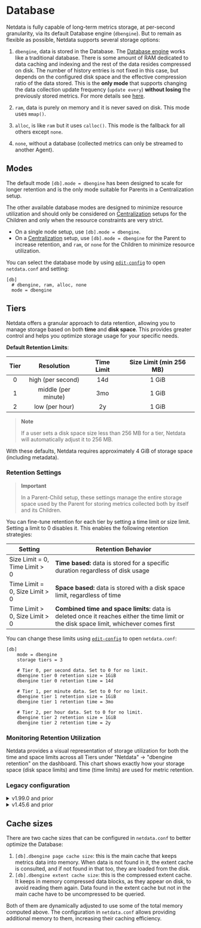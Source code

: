 # Database

Netdata is fully capable of long-term metrics storage, at per-second granularity, via its default Database engine (`dbengine`). But to remain as flexible as possible, Netdata supports several storage options:

1. `dbengine`, data is stored in the Database. The [Database engine](/src/database/engine/README.md) works like a traditional database. There is some amount of RAM dedicated to data caching and indexing and the rest of the data resides compressed on disk. The number of history entries is not fixed in this case, but depends on the configured disk space and the effective compression ratio of the data stored. This is the **only mode** that supports changing the data collection update frequency (`update every`) **without losing** the previously stored metrics. For more details see [here](/src/database/engine/README.md).

2. `ram`, data is purely on memory and it is never saved on disk. This mode uses `mmap()`.

3. `alloc`, is like `ram` but it uses `calloc()`. This mode is the fallback for all others except `none`.

4. `none`, without a database (collected metrics can only be streamed to another Agent).

## Modes

The default mode `[db].mode = dbengine` has been designed to scale for longer retention and is the only mode suitable for Parents in a Centralization setup.

The other available database modes are designed to minimize resource utilization and should only be considered on [Centralization](/docs/observability-centralization-points/README.md) setups for the Children and only when the resource constraints are very strict.

- On a single node setup, use `[db].mode = dbengine`.
- On a [Centralization](/docs/observability-centralization-points/README.md) setup, use `[db].mode = dbengine` for the Parent to increase retention, and `ram`, or `none` for the Children to minimize resource utilization.

You can select the database mode by using [`edit-config`](/docs/netdata-agent/configuration/README.md#edit-a-configuration-file-using-edit-config) to open `netdata.conf` and setting:

```text
[db]
  # dbengine, ram, alloc, none
  mode = dbengine
```

## Tiers

Netdata offers a granular approach to data retention, allowing you to manage storage based on both **time** and **disk space**. This provides greater control and helps you optimize storage usage for your specific needs.

**Default Retention Limits**:

| Tier |     Resolution      | Time Limit | Size Limit (min 256 MB) |
|:----:|:-------------------:|:----------:|:-----------------------:|
|  0   |  high (per second)  |    14d     |          1 GiB          |
|  1   | middle (per minute) |    3mo     |          1 GiB          |
|  2   |   low (per hour)    |     2y     |          1 GiB          |

> **Note**
>
> If a user sets a disk space size less than 256 MB for a tier, Netdata will automatically adjust it to 256 MB.

With these defaults, Netdata requires approximately 4 GiB of storage space (including metadata).

### Retention Settings

> **Important**
>
> In a Parent-Child setup, these settings manage the entire storage space used by the Parent for storing metrics collected both by itself and its Children.

You can fine-tune retention for each tier by setting a time limit or size limit. Setting a limit to 0 disables it. This enables the following retention strategies:

| Setting                        | Retention Behavior                                                                                                                       |
|--------------------------------|------------------------------------------------------------------------------------------------------------------------------------------|
| Size Limit = 0, Time Limit > 0 | **Time based:** data is stored for a specific duration regardless of disk usage                                                          |
| Time Limit = 0, Size Limit > 0 | **Space based:** data is stored with a disk space limit, regardless of time                                                              |
| Time Limit > 0, Size Limit > 0 | **Combined time and space limits:** data is deleted once it reaches either the time limit or the disk space limit, whichever comes first |

You can change these limits using [`edit-config`](/docs/netdata-agent/configuration/README.md#edit-a-configuration-file-using-edit-config) to open `netdata.conf`:

```text
[db]
    mode = dbengine
    storage tiers = 3

    # Tier 0, per second data. Set to 0 for no limit.
    dbengine tier 0 retention size = 1GiB
    dbengine tier 0 retention time = 14d

    # Tier 1, per minute data. Set to 0 for no limit.
    dbengine tier 1 retention size = 1GiB
    dbengine tier 1 retention time = 3mo

    # Tier 2, per hour data. Set to 0 for no limit.
    dbengine tier 2 retention size = 1GiB
    dbengine tier 2 retention time = 2y
```

### Monitoring Retention Utilization

Netdata provides a visual representation of storage utilization for both the time and space limits across all Tiers under "Netdata" -> "dbengine retention" on the dashboard. This chart shows exactly how your storage space (disk space limits) and time (time limits) are used for metric retention.

### Legacy configuration

<details><summary>v1.99.0 and prior</summary>

Netdata prior to v2 supports the following configuration options in  `netdata.conf`.
They have the same defaults as the latest v2, but the unit of each value is given in the option name, not at the value.

```text
storage tiers = 3
# Tier 0, per second data. Set to 0 for no limit.
dbengine tier 0 disk space MB = 1024
dbengine tier 0 retention days = 14
# Tier 1, per minute data. Set to 0 for no limit.
dbengine tier 1 disk space MB = 1024
dbengine tier 1 retention days = 90
# Tier 2, per hour data. Set to 0 for no limit.
dbengine tier 2 disk space MB = 1024
dbengine tier 2 retention days = 730
```

</details>

<details><summary>v1.45.6 and prior</summary>

Netdata versions prior to v1.46.0 relied on a disk space-based retention.

**Default Retention Limits**:

| Tier |     Resolution      | Size Limit |
|:----:|:-------------------:|:----------:|
|  0   |  high (per second)  |   256 MB   |
|  1   | middle (per minute) |   128 MB   |
|  2   |   low (per hour)    |   64 GiB   |

You can change these limits in `netdata.conf`:

```text
[db]
    mode = dbengine
    storage tiers = 3
    # Tier 0, per second data
    dbengine multihost disk space MB = 256
    # Tier 1, per minute data
    dbengine tier 1 multihost disk space MB = 1024
    # Tier 2, per hour data
    dbengine tier 2 multihost disk space MB = 1024
```

</details>

## Cache sizes

There are two cache sizes that can be configured in `netdata.conf` to better optimize the Database:

1. `[db].dbengine page cache size`: this is the main cache that keeps metrics data into memory. When data is not found in it, the extent cache is consulted, and if not found in that too, they are loaded from the disk.
2. `[db].dbengine extent cache size`: this is the compressed extent cache. It keeps in memory compressed data blocks, as they appear on disk, to avoid reading them again. Data found in the extent cache but not in the main cache have to be uncompressed to be queried.

Both of them are dynamically adjusted to use some of the total memory computed above. The configuration in `netdata.conf` allows providing additional memory to them, increasing their caching efficiency.
